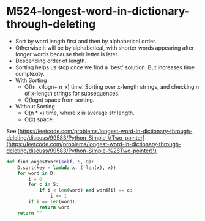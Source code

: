 # M524-longest-word-in-dictionary-through-deleting

* Sort by word length first and then by alphabetical order. 
* Otherwise it will be by alphabetical, with shorter words appearing after longer words because their letter is later. 
* Descending order of length. 
* Sorting helps us stop once we find a 'best' solution. But increases time complexity.
* With Sorting
  * O\(\(n\_x\)logn+ n\_x\) time. Sorting over x-length strings, and checking n of x-length strings for subsequences. 
  * O\(logn\) space from sorting. 
* Without Sorting
  * O\(n \* x\) time, where x is average str length. 
  * O\(x\) space. 

See [https://leetcode.com/problems/longest-word-in-dictionary-through-deleting/discuss/99583/Python-Simple-\(Two-pointer](https://leetcode.com/problems/longest-word-in-dictionary-through-deleting/discuss/99583/Python-Simple-%28Two-pointer)\)

```python
def findLongestWord(self, S, D):
    D.sort(key = lambda x: (-len(x), x))
    for word in D:
        i = 0
        for c in S:
            if i < len(word) and word[i] == c:
                i += 1
        if i == len(word):
            return word
    return ""
```

